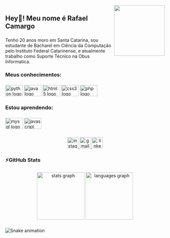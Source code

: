 <img align="right" height="160" src="http://www.lalocadelosgatos.com/wp-content/uploads/2010/10/gato-tecladoo.gif"  />

###

<h2 align="left">Hey👋! Meu nome é Rafael Camargo</h2>

###

<p align="left">Tenho 20 anos moro em Santa Catarina, sou estudante de Bacharel em Ciência da Computação pelo Instituto Federal Catarinense, e atualmente trabalho como Suporte Técnico na Obus Informatica.</p>

###

<h3 align="left"></h3>

###

<h3 align="left">Meus conhecimentos:</h3>

###

<div align="left">
  <img src="https://cdn.jsdelivr.net/gh/devicons/devicon/icons/python/python-original.svg" height="35" width="55" alt="python logo"  />
  <img src="https://cdn.jsdelivr.net/gh/devicons/devicon/icons/java/java-original.svg" height="35" width="55" alt="java logo"  />
  <img src="https://cdn.jsdelivr.net/gh/devicons/devicon/icons/html5/html5-original.svg" height="35" width="55" alt="html5 logo"  />
  <img src="https://cdn.jsdelivr.net/gh/devicons/devicon/icons/css3/css3-original.svg" height="35" width="55" alt="css3 logo"  />
  <img src="https://cdn.jsdelivr.net/gh/devicons/devicon/icons/php/php-plain.svg" height="35" width="55" alt="php logo"  />
</div>

###

<h3 align="left">Estou aprendendo:</h3>

###

<div align="left">
  <img src="https://cdn.jsdelivr.net/gh/devicons/devicon/icons/mysql/mysql-original.svg" height="35" width="55" alt="mysql logo"  />
  <img src="https://cdn.jsdelivr.net/gh/devicons/devicon/icons/javascript/javascript-original.svg" height="35" width="55" alt="javascript logo"  />
</div>

###

<div align="center">
  <a href="https://www.instagram.com/rafandoo/" target="_blank">
    <img src="https://img.shields.io/static/v1?message=Instagram&logo=instagram&label=&color=E4405F&logoColor=white&labelColor=&style=for-the-badge" height="35" alt="instagram logo"  />
  </a>
  <a href="mailto:rafaelcamargo.inf@gmail.com" target="_blank">
    <img src="https://img.shields.io/static/v1?message=Gmail&logo=gmail&label=&color=D14836&logoColor=white&labelColor=&style=for-the-badge" height="35" alt="gmail logo"  />
  </a>
  <a href="https://www.linkedin.com/in/rafael-jos%C3%A9-camargo-bekhauser-801630186/" target="_blank">
    <img src="https://img.shields.io/static/v1?message=LinkedIn&logo=linkedin&label=&color=0077B5&logoColor=white&labelColor=&style=for-the-badge" height="35" alt="linkedin logo"  />
  </a>
</div>

###

<h3 align="left">⚡GitHub Stats</h3>

###

<div align="center">
  <img src="https://github-readme-stats.vercel.app/api?hide_title=false&hide_rank=false&show_icons=true&include_all_commits=true&count_private=true&disable_animations=false&theme=aura_dark&locale=en&hide_border=false&username=rafandoo" height="150" alt="stats graph"  />
  <img src="https://github-readme-stats.vercel.app/api/top-langs?locale=en&hide_title=false&layout=compact&card_width=320&langs_count=6&theme=aura_dark&hide_border=false&username=rafandoo" height="150" alt="languages graph"  />
</div>

###

<img href="https://raw.githubusercontent.com/rafandoo/rafandoo/blob/output/snake.svg" alt="Snake animation" />

###

